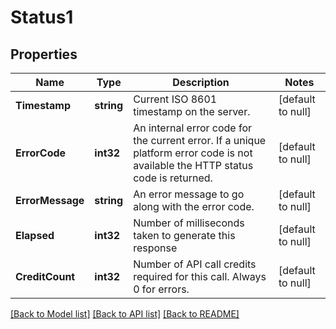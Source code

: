 # Status1

## Properties
Name | Type | Description | Notes
------------ | ------------- | ------------- | -------------
**Timestamp** | **string** | Current ISO 8601 timestamp on the server. | [default to null]
**ErrorCode** | **int32** | An internal error code for the current error. If a unique platform error code is not available the HTTP status code is returned. | [default to null]
**ErrorMessage** | **string** | An error message to go along with the error code. | [default to null]
**Elapsed** | **int32** | Number of milliseconds taken to generate this response | [default to null]
**CreditCount** | **int32** | Number of API call credits required for this call. Always 0 for errors. | [default to null]

[[Back to Model list]](../README.md#documentation-for-models) [[Back to API list]](../README.md#documentation-for-api-endpoints) [[Back to README]](../README.md)


